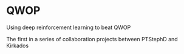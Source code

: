 # QWOP
Using deep reinforcement learning to beat QWOP

The first in a series of collaboration projects between PTStephD and Kirkados